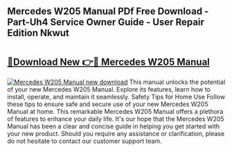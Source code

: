 ## Mercedes W205 Manual PDf Free Download - Part-Uh4 Service Owner Guide - User Repair Edition Nkwut

# <h2><a href="http://cf19366.oget.top/?id=Mercedes+W205+Manual">🔗Download New 👉🔴 Mercedes W205 Manual</a></h2>

[![Mercedes W205 Manual new download](https://i.imgur.com/5g1atiW.png)](http://cf19366.oget.top/?id=Mercedes+W205+Manual)
This manual unlocks the potential of your new Mercedes W205 Manual. Explore its features, learn how to install, operate, and maintain it seamlessly. Safety Tips for Home Use Follow these tips to ensure safe and secure use of your new Mercedes W205 Manual at home. This remarkable Mercedes W205 Manual offers a plethora of features to enhance your daily life. It's our hope that the Mercedes W205 Manual has been a clear and concise guide in helping you get started with your new product. Should you require any assistance or clarification, please do not hesitate to contact our customer support team.
